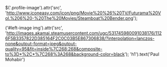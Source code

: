 $('.profile-image').attr('src', 'http://www.iconeasy.com/icon/png/Movie%20%26%20TV/Futurama%20Vol.%206%20-%20The%20Movies/Steamboat%20Bender.png');

('#left-image img').attr('src', 'http://images.akamai.steamusercontent.com/ugc/531745980091038176/1126F5B3357822D385164F2C0C03B5E867306838/?interpolation=lanczos-none&output-format=jpeg&output-quality=95&fit=inside%7C268:268&composite-to%3D*%2C*%7C268%3A268&background-color=black');
'h1').text('Paul Mohabir')
